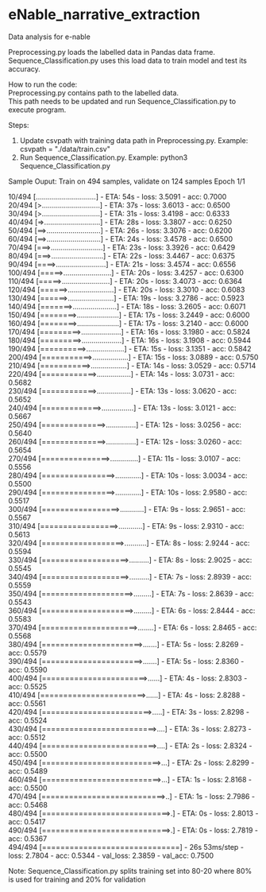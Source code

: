 # eNable_narrative_extraction

Data analysis for e-nable

Preprocessing.py loads the labelled data in Pandas data frame. <br>
Sequence_Classification.py uses this load data to train model and test its accuracy.

How to run the code: <br>
Preprocessing.py contains path to the labelled data. <br>
This path needs to be updated and run Sequence_Classification.py to execute program.

Steps:
1. Update csvpath with training data path in Preprocessing.py. Example: csvpath = "./data/train.csv" <br>
2. Run Sequence_Classification.py. Example: python3 Sequence_Classification.py

Sample Ouput:
Train on 494 samples, validate on 124 samples
Epoch 1/1

 10/494 [..............................] - ETA: 54s - loss: 3.5091 - acc: 0.7000 <br>
 20/494 [>.............................] - ETA: 37s - loss: 3.6013 - acc: 0.6500 <br>
 30/494 [>.............................] - ETA: 31s - loss: 3.4198 - acc: 0.6333 <br>
 40/494 [=>............................] - ETA: 28s - loss: 3.3807 - acc: 0.6250 <br>
 50/494 [==>...........................] - ETA: 26s - loss: 3.3076 - acc: 0.6200 <br>
 60/494 [==>...........................] - ETA: 24s - loss: 3.4578 - acc: 0.6500 <br>
 70/494 [===>..........................] - ETA: 23s - loss: 3.3926 - acc: 0.6429 <br>
 80/494 [===>..........................] - ETA: 22s - loss: 3.4467 - acc: 0.6375 <br>
 90/494 [====>.........................] - ETA: 21s - loss: 3.4574 - acc: 0.6556 <br>
100/494 [=====>........................] - ETA: 20s - loss: 3.4257 - acc: 0.6300 <br>
110/494 [=====>........................] - ETA: 20s - loss: 3.4073 - acc: 0.6364 <br>
120/494 [======>.......................] - ETA: 20s - loss: 3.3010 - acc: 0.6083 <br>
130/494 [======>.......................] - ETA: 19s - loss: 3.2786 - acc: 0.5923 <br>
140/494 [=======>......................] - ETA: 18s - loss: 3.2605 - acc: 0.6071 <br>
150/494 [========>.....................] - ETA: 17s - loss: 3.2449 - acc: 0.6000 <br>
160/494 [========>.....................] - ETA: 17s - loss: 3.2140 - acc: 0.6000 <br>
170/494 [=========>....................] - ETA: 16s - loss: 3.1980 - acc: 0.5824 <br>
180/494 [=========>....................] - ETA: 16s - loss: 3.1908 - acc: 0.5944 <br>
190/494 [==========>...................] - ETA: 15s - loss: 3.1351 - acc: 0.5842 <br>
200/494 [===========>..................] - ETA: 15s - loss: 3.0889 - acc: 0.5750 <br>
210/494 [===========>..................] - ETA: 14s - loss: 3.0529 - acc: 0.5714 <br>
220/494 [============>.................] - ETA: 14s - loss: 3.0731 - acc: 0.5682 <br>
230/494 [============>.................] - ETA: 13s - loss: 3.0620 - acc: 0.5652 <br>
240/494 [=============>................] - ETA: 13s - loss: 3.0121 - acc: 0.5667 <br>
250/494 [==============>...............] - ETA: 12s - loss: 3.0256 - acc: 0.5640 <br>
260/494 [==============>...............] - ETA: 12s - loss: 3.0260 - acc: 0.5654 <br>
270/494 [===============>..............] - ETA: 11s - loss: 3.0107 - acc: 0.5556 <br>
280/494 [================>.............] - ETA: 10s - loss: 3.0034 - acc: 0.5500 <br>
290/494 [================>.............] - ETA: 10s - loss: 2.9580 - acc: 0.5517 <br>
300/494 [=================>............] - ETA: 9s - loss: 2.9651 - acc: 0.5567  <br>
310/494 [=================>............] - ETA: 9s - loss: 2.9310 - acc: 0.5613 <br>
320/494 [==================>...........] - ETA: 8s - loss: 2.9244 - acc: 0.5594 <br>
330/494 [===================>..........] - ETA: 8s - loss: 2.9025 - acc: 0.5545 <br>
340/494 [===================>..........] - ETA: 7s - loss: 2.8939 - acc: 0.5559 <br>
350/494 [====================>.........] - ETA: 7s - loss: 2.8639 - acc: 0.5543 <br>
360/494 [====================>.........] - ETA: 6s - loss: 2.8444 - acc: 0.5583 <br>
370/494 [=====================>........] - ETA: 6s - loss: 2.8465 - acc: 0.5568 <br>
380/494 [======================>.......] - ETA: 5s - loss: 2.8269 - acc: 0.5579 <br>
390/494 [======================>.......] - ETA: 5s - loss: 2.8360 - acc: 0.5590 <br>
400/494 [=======================>......] - ETA: 4s - loss: 2.8303 - acc: 0.5525 <br>
410/494 [=======================>......] - ETA: 4s - loss: 2.8288 - acc: 0.5561 <br>
420/494 [========================>.....] - ETA: 3s - loss: 2.8298 - acc: 0.5524 <br>
430/494 [=========================>....] - ETA: 3s - loss: 2.8273 - acc: 0.5512 <br>
440/494 [=========================>....] - ETA: 2s - loss: 2.8324 - acc: 0.5500 <br>
450/494 [==========================>...] - ETA: 2s - loss: 2.8299 - acc: 0.5489 <br>
460/494 [==========================>...] - ETA: 1s - loss: 2.8168 - acc: 0.5500 <br>
470/494 [===========================>..] - ETA: 1s - loss: 2.7986 - acc: 0.5468 <br>
480/494 [============================>.] - ETA: 0s - loss: 2.8013 - acc: 0.5417 <br>
490/494 [============================>.] - ETA: 0s - loss: 2.7819 - acc: 0.5367 <br>
494/494 [==============================] - 26s 53ms/step - loss: 2.7804 - acc: 0.5344 - val_loss: 2.3859 - val_acc: 0.7500 <br>

Note: 
Sequence_Classification.py splits training set into 80-20 where 80% is used for training and 20% for validation
